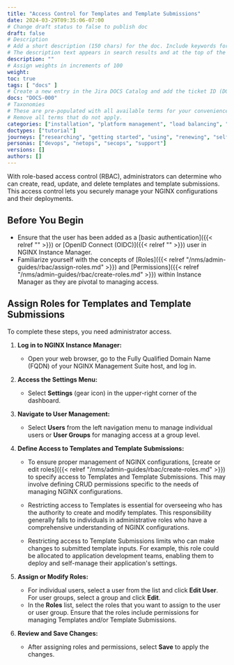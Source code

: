 ```yaml
---
title: "Access Control for Templates and Template Submissions"
date: 2024-03-29T09:35:06-07:00
# Change draft status to false to publish doc
draft: false
# Description
# Add a short description (150 chars) for the doc. Include keywords for SEO. 
# The description text appears in search results and at the top of the doc.
description: ""
# Assign weights in increments of 100
weight: 
toc: true
tags: [ "docs" ]
# Create a new entry in the Jira DOCS Catalog and add the ticket ID (DOCS-<number>) below
docs: "DOCS-000"
# Taxonomies
# These are pre-populated with all available terms for your convenience.
# Remove all terms that do not apply.
categories: ["installation", "platform management", "load balancing", "api management", "service mesh", "security", "analytics"]
doctypes: ["tutorial"]
journeys: ["researching", "getting started", "using", "renewing", "self service"]
personas: ["devops", "netops", "secops", "support"]
versions: []
authors: []
---
```


With role-based access control (RBAC), administrators can determine who can create, read, update, and delete templates and template submissions. This access control lets you securely manage your NGINX configurations and their deployments.

## Before You Begin

- Ensure that the user has been added as a [basic authentication]({{< relref "" >}}) or [OpenID Connect (OIDC)]({{< relref "" >}}) user in NGINX Instance Manager.
- Familiarize yourself with the concepts of [Roles]({{< relref "/nms/admin-guides/rbac/assign-roles.md" >}}) and [Permissions]({{< relref "/nms/admin-guides/rbac/create-roles.md" >}}) within Instance Manager as they are pivotal to managing access.

## Assign Roles for Templates and Template Submissions

To complete these steps, you need administrator access.

1. **Log in to NGINX Instance Manager:**
   - Open your web browser, go to the Fully Qualified Domain Name (FQDN) of your NGINX Management Suite host, and log in.

2. **Access the Settings Menu:**
   - Select **Settings** (gear icon) in the upper-right corner of the dashboard.

3. **Navigate to User Management:**
   - Select **Users** from the left navigation menu to manage individual users or **User Groups** for managing access at a group level.

4. **Define Access to Templates and Template Submissions:**
   - To ensure proper management of NGINX configurations, [create or edit roles]({{< relref "/nms/admin-guides/rbac/create-roles.md" >}}) to specify access to Templates and Template Submissions. This may involve defining CRUD permissions specific to the needs of managing NGINX configurations.

   - Restricting access to Templates is essential for overseeing who has the authority to create and modify templates. This responsibility generally falls to individuals in administrative roles who have a comprehensive understanding of NGINX configurations.
   
   - Restricting access to Template Submissions limits who can make changes to submitted template inputs. For example, this role could be allocated to application development teams, enabling them to deploy and self-manage their application's settings.

5. **Assign or Modify Roles:**
   - For individual users, select a user from the list and click **Edit User**. For user groups, select a group and click **Edit**.
   - In the **Roles** list, select the roles that you want to assign to the user or user group. Ensure that the roles include permissions for managing Templates and/or Template Submissions.

6. **Review and Save Changes:**
   - After assigning roles and permissions, select **Save** to apply the changes.


